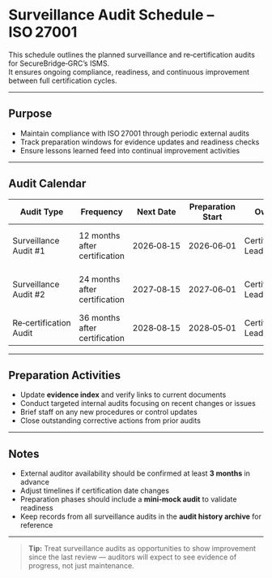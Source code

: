 #  Surveillance Audit Schedule – ISO 27001

This schedule outlines the planned surveillance and re‑certification audits for SecureBridge‑GRC’s ISMS.  
It ensures ongoing compliance, readiness, and continuous improvement between full certification cycles.

---

##  Purpose

- Maintain compliance with ISO 27001 through periodic external audits  
- Track preparation windows for evidence updates and readiness checks  
- Ensure lessons learned feed into continual improvement activities

---

##  Audit Calendar

| Audit Type | Frequency | Next Date | Preparation Start | Owner | Notes |
|------------|-----------|-----------|-------------------|-------|-------|
| Surveillance Audit #1 | 12 months after certification | 2026‑08‑15 | 2026‑06‑01 | Certification Lead | Review all mandatory clauses and controls |
| Surveillance Audit #2 | 24 months after certification | 2027‑08‑15 | 2027‑06‑01 | Certification Lead | Deeper dive into high‑risk or changed areas |
| Re‑certification Audit | 36 months after certification | 2028‑08‑15 | 2028‑05‑01 | Certification Lead | Full ISMS re‑assessment for renewal |

---

##  Preparation Activities

- Update **evidence index** and verify links to current documents  
- Conduct targeted internal audits focusing on recent changes or issues  
- Brief staff on any new procedures or control updates  
- Close outstanding corrective actions from prior audits

---

##  Notes

- External auditor availability should be confirmed at least **3 months** in advance  
- Adjust timelines if certification date changes  
- Preparation phases should include a **mini‑mock audit** to validate readiness  
- Keep records from all surveillance audits in the **audit history archive** for reference

---

> **Tip:** Treat surveillance audits as opportunities to show improvement since the last review — auditors will expect to see evidence of progress, not just maintenance.
